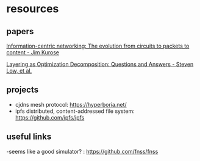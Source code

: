 # resources

## papers
[Information-centric networking: The evolution from circuits to packets to content - Jim Kurose](http://www.icst.pku.edu.cn/course/mdn/ref/FI02.pdf)

[Layering as Optimization Decomposition: Questions and Answers - Steven Low, et al.](http://www.princeton.edu/~chiangm/milcom.pdf)

## projects
- cjdns mesh protocol: https://hyperboria.net/
- ipfs distributed, content-addressed file system: https://github.com/ipfs/ipfs

## useful links
-seems like a good simulator? : https://github.com/fnss/fnss
